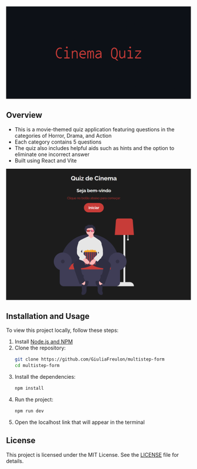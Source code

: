 <p align="center">
  <img src="img/Cinema_Quiz_Banner.png" alt="Cinema Quiz Banner" />
</p>

## Overview

- This is a movie-themed quiz application featuring questions in the categories of Horror, Drama, and Action
- Each category contains 5 questions
- The quiz also includes helpful aids such as hints and the option to eliminate one incorrect answer
- Built using React and Vite

<p align="center">
  <img src="img/Cinema_Quiz_Image.png" alt="Cinema Quiz Image" />
</p>

## Installation and Usage

To view this project locally, follow these steps:

1. Install [Node.js and NPM](https://nodejs.org/en/download/package-manager)
2. Clone the repository:
   ```bash
   git clone https://github.com/GiuliaFreulon/multistep-form
   cd multistep-form
3. Install the dependencies:
   ```bash
   npm install
4. Run the project:
   ```bash
   npm run dev
5. Open the localhost link that will appear in the terminal

## License

This project is licensed under the MIT License. See the [LICENSE](LICENSE) file for details.
